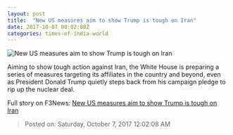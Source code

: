 ```yaml
---
layout: post
title:  "New US measures aim to show Trump is tough on Iran"
date: 2017-10-07 00:02:08Z
categories: times-of-india-world
---
```


![New US measures aim to show Trump is tough on Iran](https://static.toiimg.com/photo/msid-60978780/60978780.jpg?366799)

Aiming to show tough action against Iran, the White House is preparing a series of measures targeting its affiliates in the country and beyond, even as President Donald Trump quietly steps back from his campaign pledge to rip up the nuclear deal.


Full story on F3News: [New US measures aim to show Trump is tough on Iran](http://www.f3nws.com/n/FPJrmH)

> Posted on: Saturday, October 7, 2017 12:02:08 AM
